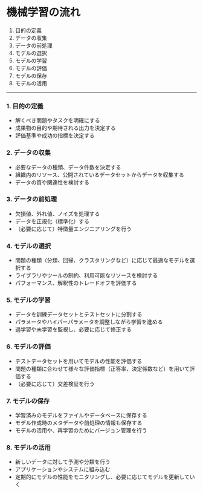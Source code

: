 # 機械学習の流れ
1. 目的の定義
2. データの収集
3. データの前処理
4. モデルの選択
5. モデルの学習
6. モデルの評価
7. モデルの保存
8. モデルの活用

---

### 1. 目的の定義

* 解くべき問題やタスクを明確にする
* 成果物の目的や期待される出力を決定する
* 評価基準や成功の指標を決定する

### 2. データの収集

* 必要なデータの種類、データ件数を決定する
* 組織内のリソース、公開されているデータセットからデータを収集する
* データの質や関連性を検討する

### 3. データの前処理

* 欠損値、外れ値、ノイズを処理する
* データを正規化（標準化）する
* （必要に応じて）特徴量エンジニアリングを行う

### 4. モデルの選択

* 問題の種類（分類、回帰、クラスタリングなど）に応じて最適なモデルを選択する
* ライブラリやツールの制約、利用可能なリソースを検討する
* パフォーマンス、解釈性のトレードオフを評価する

### 5. モデルの学習

* データを訓練データセットとテストセットに分割する
* パラメータやハイパーパラメータを調整しながら学習を進める
* 過学習や未学習を監視し、必要に応じて修正する

### 6. モデルの評価

* テストデータセットを用いてモデルの性能を評価する
* 問題の種類に合わせて様々な評価指標（正答率、決定係数など）を用いて評価する
* （必要に応じて）交差検証を行う

### 7. モデルの保存

* 学習済みのモデルをファイルやデータベースに保存する
* モデル作成時のメタデータや前処理の情報も保存する
* モデルの活用や、再学習のためにバージョン管理を行う

### 8. モデルの活用

* 新しいデータに対して予測や分類を行う
* アプリケーションやシステムに組み込む
* 定期的にモデルの性能をモニタリングし、必要に応じてモデルを更新していく
